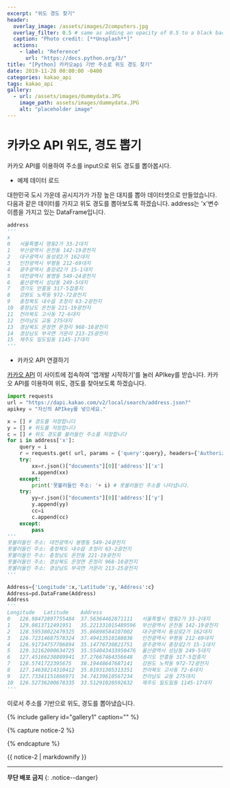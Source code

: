```yaml
---
excerpt: "위도 경도 찾기"
header:
  overlay_image: /assets/images/2computers.jpg
  overlay_filter: 0.5 # same as adding an opacity of 0.5 to a black background
  caption: "Photo credit: [**Unsplash**]"
  actions:
    - label: "Reference"
      url: "https://docs.python.org/3/"
title: "[Python] 카카오api 기반 주소로 위도 경도 찾기"
date: 2019-11-28 00:00:00 -0400
categories: kakao_api
tags: kakao_api
gallery:
  - url: /assets/images/dummydata.JPG
    image_path: assets/images/dummydata.JPG
    alt: "placeholder image"   
---
```


# 카카오 API 위도, 경도 뽑기

카카오 API를 이용하여 주소를 input으로 위도 경도를 뽑아봅시다.  


- 예제 데이터 로드 

대한민국 도시 가운데 공시지가가 가장 높은 대지를 뽑아 데이터셋으로 만들었습니다. 
다음과 같은 데이터를 가지고 위도 경도를 뽑아보도록 하겠습니다. address는 'x'변수 
이름을 가지고 있는 DataFrame입니다.


```python
address
'''
x
0	서울특별시 명동2가 33-2대지
1	부산광역시 온천동 142-19광천지
2	대구광역시 동성로2가 162대지
3	인천광역시 부평동 212-69대지
4	광주광역시 충장로2가 15-1대지
5	대전광역시 봉명동 549-24광천지
6	울산광역시 성남동 249-5대지
7	경기도 안흥동 317-5잡종지
8	강원도 노학동 972-72광천지
9	충청북도 내수읍 초정리 63-2광천지
10	충청남도 온천동 221-19광천지
11	전라북도 고사동 72-6대지
12	전라남도 교동 275대지
13	경상북도 온정면 온정리 968-10광천지
14	경상남도 부곡면 거문리 213-25광천지
15	제주도 일도일동 1145-17대지
'''
```

- 카카오 API 연결하기 

[카카오 API](https://developers.kakao.com/) 이 사이트에 접속하여 '앱개발 시작하기'를 눌러 
APIkey를 받습니다. 카카오 API를 이용하여 위도, 경도를 찾아보도록 하겠습니다. 

```python
import requests
url = "https://dapi.kakao.com/v2/local/search/address.json?"
apikey = "자신의 APIkey를 넣으세요."
```

```python
x = [] # 경도를 저장합니다
y = [] # 위도를 저장합니다
c = [] # 위도 경도를 불러들인 주소를 저장합니다
for i in address['x']:
    query = i
    r = requests.get( url, params = {'query':query}, headers={'Authorization' : 'KakaoAK ' + apikey } )
    try: 
        xx=r.json()["documents"][0]['address']['x']
        x.append(xx)
    except:
        print('못불러들인 주소: '+ i) # 못불러들인 주소를 나타냅니다. 
    try:
        yy=r.json()["documents"][0]['address']['y']
        y.append(yy)
        cc=i
        c.append(cc)
    except:
        pass
'''
못불러들인 주소: 대전광역시 봉명동 549-24광천지
못불러들인 주소: 충청북도 내수읍 초정리 63-2광천지
못불러들인 주소: 충청남도 온천동 221-19광천지
못불러들인 주소: 경상북도 온정면 온정리 968-10광천지
못불러들인 주소: 경상남도 부곡면 거문리 213-25광천지
'''
```

```python
Address={'Longitude':x,'Latitude':y,'Address':c}
Address=pd.DataFrame(Address)
Address
'''
Longitude	Latitude	Address
0	126.98472897755484	37.56364462871111	서울특별시 명동2가 33-2대지
1	129.0813712491951	35.221331015489596	부산광역시 온천동 142-19광천지
2	128.59538022479325	35.86898584107002	대구광역시 동성로2가 162대지
3	126.72314687578324	37.49413510188036	인천광역시 부평동 212-69대지
4	126.91734757706894	35.14776730821751	광주광역시 충장로2가 15-1대지
5	129.32162000634725	35.554043433950476	울산광역시 성남동 249-5대지
6	127.45166238889941	37.27667464356648	경기도 안흥동 317-5잡종지
7	128.5741722395675	38.19448647687141	강원도 노학동 972-72광천지
8	127.14638214310412	35.81931305313351	전라북도 고사동 72-6대지
9	127.73341151866971	34.74139610567234	전라남도 교동 275대지
10	126.52736200678335	33.51291020592632	제주도 일도일동 1145-17대지
'''
```

이로서 주소를 기반으로 위도, 경도를 뽑아냈습니다. 

{% include gallery id="gallery1" caption="" %}





{% capture notice-2 %}

{% endcapture %}

<div class="notice">{{ notice-2 | markdownify }}</div>




---
**무단 배포 금지** 
{: .notice--danger}
